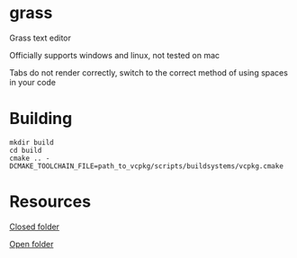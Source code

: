 # grass
Grass text editor

Officially supports windows and linux, not tested on mac

Tabs do not render correctly, switch to the correct method of using spaces in your code

# Building
```
mkdir build
cd build
cmake .. -DCMAKE_TOOLCHAIN_FILE=path_to_vcpkg/scripts/buildsystems/vcpkg.cmake
```

# Resources
[Closed folder](https://iconarchive.com/show/sleek-xp-basic-icons-by-hopstarter/Folder-icon.html)

[Open folder](https://iconarchive.com/show/sleek-xp-basic-icons-by-hopstarter/Folder-Open-icon.html)
